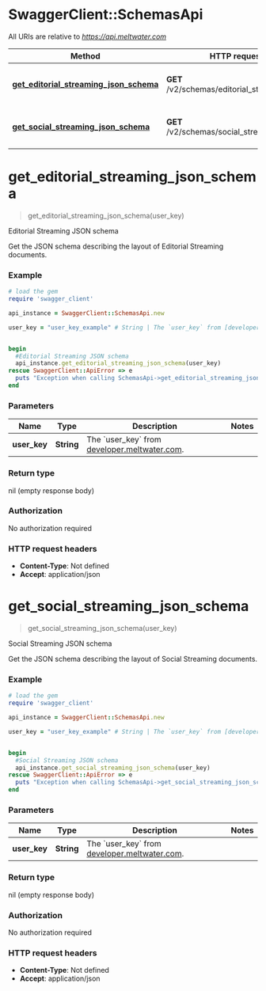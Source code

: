 # SwaggerClient::SchemasApi

All URIs are relative to *https://api.meltwater.com*

Method | HTTP request | Description
------------- | ------------- | -------------
[**get_editorial_streaming_json_schema**](SchemasApi.md#get_editorial_streaming_json_schema) | **GET** /v2/schemas/editorial_streaming.json | Editorial Streaming JSON schema
[**get_social_streaming_json_schema**](SchemasApi.md#get_social_streaming_json_schema) | **GET** /v2/schemas/social_streaming.json | Social Streaming JSON schema


# **get_editorial_streaming_json_schema**
> get_editorial_streaming_json_schema(user_key)

Editorial Streaming JSON schema

Get the JSON schema describing the layout of Editorial Streaming documents.

### Example
```ruby
# load the gem
require 'swagger_client'

api_instance = SwaggerClient::SchemasApi.new

user_key = "user_key_example" # String | The `user_key` from [developer.meltwater.com](https://developer.meltwater.com/admin/applications/).


begin
  #Editorial Streaming JSON schema
  api_instance.get_editorial_streaming_json_schema(user_key)
rescue SwaggerClient::ApiError => e
  puts "Exception when calling SchemasApi->get_editorial_streaming_json_schema: #{e}"
end
```

### Parameters

Name | Type | Description  | Notes
------------- | ------------- | ------------- | -------------
 **user_key** | **String**| The &#x60;user_key&#x60; from [developer.meltwater.com](https://developer.meltwater.com/admin/applications/). | 

### Return type

nil (empty response body)

### Authorization

No authorization required

### HTTP request headers

 - **Content-Type**: Not defined
 - **Accept**: application/json



# **get_social_streaming_json_schema**
> get_social_streaming_json_schema(user_key)

Social Streaming JSON schema

Get the JSON schema describing the layout of Social Streaming documents.

### Example
```ruby
# load the gem
require 'swagger_client'

api_instance = SwaggerClient::SchemasApi.new

user_key = "user_key_example" # String | The `user_key` from [developer.meltwater.com](https://developer.meltwater.com/admin/applications/).


begin
  #Social Streaming JSON schema
  api_instance.get_social_streaming_json_schema(user_key)
rescue SwaggerClient::ApiError => e
  puts "Exception when calling SchemasApi->get_social_streaming_json_schema: #{e}"
end
```

### Parameters

Name | Type | Description  | Notes
------------- | ------------- | ------------- | -------------
 **user_key** | **String**| The &#x60;user_key&#x60; from [developer.meltwater.com](https://developer.meltwater.com/admin/applications/). | 

### Return type

nil (empty response body)

### Authorization

No authorization required

### HTTP request headers

 - **Content-Type**: Not defined
 - **Accept**: application/json



